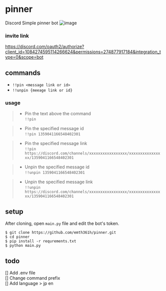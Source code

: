 # pinner
Discord Simple pinner bot 
![image](https://n.liberal-online.net/index.php/apps/files_sharing/publicpreview/dp52Exm4wyByRxr?file=/&fileId=114934&x=3360&y=2100&a=true&etag=eba18cabe117a09f1d79f698cb9f57bb)


### invite link
https://discord.com/oauth2/authorize?client_id=1084274595114266624&permissions=274877917184&integration_type=0&scope=bot

## commands
- `!!pin <message link or id>`  
- `!!unpin {meeage link or id}`  

### usage
> * Pin the text above the command  
> `!!pin`  
 
> * Pin the specified message id  
> `!!pin 1359041166548402301`   

> * Pin the specified message link  
> `!!pin https://discord.com/channels/xxxxxxxxxxxxxxxxx/xxxxxxxxxxxxxxxx/1359041166548402301`  

> * Unpin the specified message id  
> `!!unpin 1359041166548402301`  

> * Unpin the specified message link  
> `!!unpin https://discord.com/channels/xxxxxxxxxxxxxxxxx/xxxxxxxxxxxxxxxx/1359041166548402301`  

## setup 
After cloning, open `main.py` file and edit the bot's token. 

```
$ git clone https://github.com/emth361h/pinner.git
$ cd pinner
$ pip install -r requrements.txt
$ python main.py
```

## todo
[] Add .env file  
[] Change command prefix  
[] Add language > jp en  